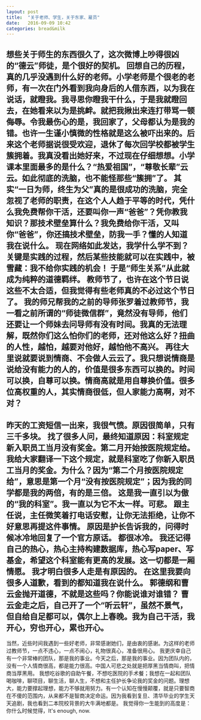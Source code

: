 ```yaml
---
layout: post
title:  "关于老师、学生，关于东家、雇员"
date:   2016-09-09 10:42
categories: bread&milk
---
```

想些关于师生的东西很久了，这次微博上吵得很凶的“德云”师徒，是个很好的契机。
回想自己的历程，真的几乎没遇到什么好的老师。小学老师是个很老的老师，有一次在门外看到我向身后的人借东西，以为我在说话，就瞪我。我寻思你瞪我干什么，于是我就瞪回去，在她看来以为是挑衅。就把我揪出来连打带骂一顿侮辱。令我最伤心的是，我回家了，父母都认为是我的错。也许一生谨小慎微的性格就是这么被吓出来的。后来这个老师据说很受欢迎，退休了每次回学校都被学生簇拥着。我真没看出她好来，不过现在仔细想想。小学课本里面最多的是什么？“热爱祖国”，“尊敬长辈”云云。如此彻底的洗脑，也不能怪那些“簇拥”了。
其实“一日为师，终生为父”真的是很成功的洗脑，完全忽视了老师的职责，在这个人人趋于平等的时代，凭什么我免费帮你干活，还要叫你一声“爸爸”？凭你教我知识？那技术壁垒算什么？我免费给你干活，又叫你“爸爸”，你还搞技术壁垒，防我一手？懂的人知道我在说什么。
现在网络如此发达，我学什么学不到？关键是实践的过程，然后某些技能就可以在实践中，被雪藏：我不给你实践的机会！
于是“师生关系”从此就成为纯粹的道德羁绊。
教师节了，也许在这个节日说这些不太合适，但我觉得有些老师真的不必过这个节日了。
我的师兄帮我的之前的导师张罗着过教师节，我一看之前所谓的“师徒微信群”，竟然没有导师，他们还要让一个师妹去问导师有没有时间。我真的无法理解，既然你们这么怕你们的老师，还对他这么好？扭曲的人性，越怕，越要对他好，越怕他不高兴。
再往大里说就要说到情商、不会做人云云了。我只想说情商是说给没有能力的人的，价值是很多东西可以换的。时间可以换，自尊可以换。情商高就是用自尊换价值。很多位高权重的人，其实情商很低，但人家能力高啊，对不对？
---
昨天的工资短信一出来，我很气愤。原因很简单，只有三千多块。
找了很多人问，最终知道原因：科室规定新入职员工当月没有奖金。第二月开始按医院规定给。
我给大家翻译一下这个规定，就是科室吃了你新入职员工当月的奖金。为什么？因为“第二个月按医院规定给”，意思是第一个月“没有按医院规定”；因为我的同学都是我的两倍，有的是三倍。
这是我一直引以为傲的“我的科室”。我一直以为它不太一样。可悲。
跟主任说，主任微笑着打电话安慰，让你无法拒绝，让你不好意思再提这件事情。
原因是护长告诉我的，问得时候冰冷地回复了一个官方原话。
都很冰冷。
我还记得自己的热心，热心主持构建数据库，热心写paper、写基金，希望这个科室能有更高的发展。这一切都是一厢情愿。
我才明白很多人走是有原因的。
在这里我要向很多人道歉，看到的都知道我在说什么。
郭德纲和曹云金抛开道德，不就是这些吗？你能说谁对谁错？
曹云金走之后，自己开了一个“听云轩”，虽然不景气，但自给自足都可以，偶尔上上春晚。我为自己干活，我开心，穷也开心，累也开心。
---
当然，近些时间我遇到一些好老师，非常感谢她们，是由衷的感谢。为这样的老师过教师节，一点不违心，一点不闹心，礼物很真心，准备很用心。
我更庆幸自己有一个非常棒的团队，那是我的事业。今天之后，那是我的事业。因为团队内的，没有一个人情商很高，都是能力很高。中国人可悲之处就是把厚黑当情商叫，把情商当厚黑用。
我想吃谷歌的自助午餐，不想吃医院的手术餐；我想在一起和团队喝咖啡，聊项目，聊生活，聊人生，不想和主任护长争论我的奖金的问题。理想大，能力要撑起理想，能力不够就用努力。有一个认知在慢慢颠覆，就是只要智商在不傻的范围内，从来都不是智商决定命运。因为我看到复旦、清华毕业的学生天天追剧，我也看到二本院校背景的大牛满地都是。
我觉得你一生能到的高度是：你什么时候觉得，It's enough, now.
